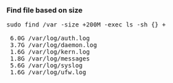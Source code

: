 
### Find file based on size

<pre>
sudo find /var -size +200M -exec ls -sh {} +

 6.0G /var/log/auth.log
 3.7G /var/log/daemon.log
 1.6G /var/log/kern.log
 1.8G /var/log/messages
 5.6G /var/log/syslog
 1.6G /var/log/ufw.log

</pre>
